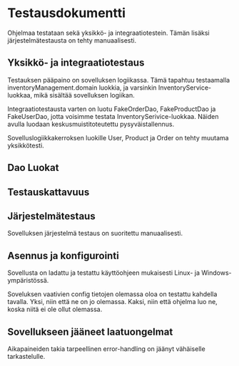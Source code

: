 <h1>Testausdokumentti</h1>
Ohjelmaa testataan sekä yksikkö- ja integraatiotestein. Tämän lisäksi järjestelmätestausta on tehty manuaalisesti.

<h2>Yksikkö- ja integraatiotestaus</h2>
Testauksen pääpaino on sovelluksen logiikassa. Tämä tapahtuu testaamalla inventoryManagement.domain luokkia, ja varsinkin InventoryService-luokkaa, mikä sisältää sovelluksen logiikan.

Integraatiotestausta varten on luotu FakeOrderDao, FakeProductDao ja FakeUserDao, jotta voisimme testata InventorySerivice-luokkaa. Näiden avulla luodaan keskusmuistitoteutettu pysyväistallennus.

Sovelluslogiikkakerroksen luokille User, Product ja Order on tehty muutama yksikkötesti.

<h2>Dao Luokat</h2>

<h2>Testauskattavuus</h2>

<h2>Järjestelmätestaus</h2>
Sovelluksen järjestelmä testaus on suoritettu manuaalisesti.

<h2>Asennus ja konfigurointi</h2>
Sovellusta on ladattu ja testattu käyttöohjeen mukaisesti Linux- ja Windows-ympäristössä. 

Soveluksen vaativien config tietojen olemassa oloa on testattu kahdella tavalla. Yksi, niin että ne on jo olemassa. Kaksi, niin että ohjelma luo ne, koska niitä ei ole ollut olemassa.

<h2>Sovellukseen jääneet laatuongelmat</h2>
Aikapaineiden takia tarpeellinen error-handling on jäänyt vähäiselle tarkastelulle.
